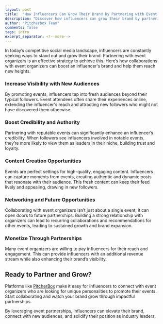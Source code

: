 ```yaml
---
layout: post
title:  "How Influencers Can Grow Their Brand by Partnering with Event Organizers"
description: "Discover how influencers can grow their brand by partnering with event organizers. Learn how event collaborations boost visibility, credibility, and income for influencers."
author: "Pitcherbox Team"
comments: false
tags: intro
excerpt_separator: <!--more-->
---
```

In today’s competitive social media landscape, influencers are constantly seeking ways to stand out and grow their brand. Partnering with event organizers is an effective strategy to achieve this. <!--more-->  Here’s how collaborations with event organizers can boost an influencer's brand and help them reach new heights.

### Increase Visibility with New Audiences
By promoting events, influencers tap into fresh audiences beyond their typical followers. Event attendees often share their experiences online, extending the influencer's reach and attracting new followers who might not have discovered them otherwise.


### Boost Credibility and Authority

Partnering with reputable events can significantly enhance an influencer’s credibility. When followers see influencers involved in notable events, they’re more likely to view them as leaders in their niche, building trust and loyalty.

### Content Creation Opportunities

Events are perfect settings for high-quality, engaging content. Influencers can capture moments from events, creating authentic and dynamic posts that resonate with their audience. This fresh content can keep their feed lively and appealing, drawing in new followers.

### Networking and Future Opportunities

Collaborating with event organizers isn’t just about a single event; it can open doors to future partnerships. Building a strong relationship with organizers can lead to recurring collaborations and recommendations for other events, leading to sustained growth and brand expansion.

### Monetize Through Partnerships
Many event organizers are willing to pay influencers for their reach and engagement. This can provide influencers with an additional revenue stream while also enhancing their brand’s visibility.


## Ready to Partner and Grow?
Platforms like [PitcherBox](https://pitcherbox.com) make it easy for influencers to connect with event organizers who are looking for unique personalities to promote their events. Start collaborating and watch your brand grow through impactful partnerships.

By leveraging event partnerships, influencers can elevate their brand, connect with new audiences, and solidify their position as industry leaders.

